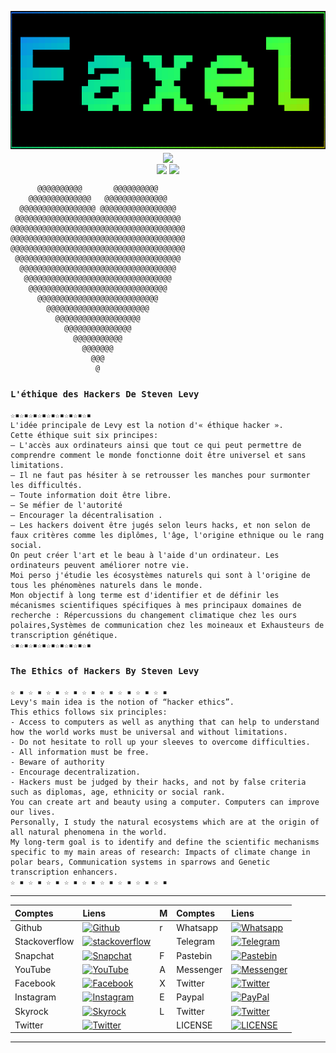 <p align="center"> <img src="https://raw.githubusercontent.com/Phantom-19/Border/master/capture/fax2.png" width="600"/></br>
<img align="center" src="https://github-readme-stats.anuraghazra1.vercel.app/api/top-langs/?username=Phantom-19&layout=compact&theme=radical"/></br>
<img align="center" src="https://github-readme-stats.anuraghazra1.vercel.app/api/pin/?username=Phantom-19&repo=compiler&theme=radical"/>
<img align="center" src="https://github-readme-stats.anuraghazra1.vercel.app/api/pin/?username=Phantom-19&repo=Facebook&theme=radical"/> </p> 

```        @@@@@@           @@@@@@
      @@@@@@@@@@       @@@@@@@@@@
    @@@@@@@@@@@@@@   @@@@@@@@@@@@@@
  @@@@@@@@@@@@@@@@@ @@@@@@@@@@@@@@@@@
 @@@@@@@@@@@@@@@@@@@@@@@@@@@@@@@@@@@@@
@@@@@@@@@@@@@@@@@@@@@@@@@@@@@@@@@@@@@@@
@@@@@@@@@@@@@@@@@@@@@@@@@@@@@@@@@@@@@@@
@@@@@@@@@@@@@@@@@@@@@@@@@@@@@@@@@@@@@@@
 @@@@@@@@@@@@@@@@@@@@@@@@@@@@@@@@@@@@@
  @@@@@@@@@@@@@@@@@@@@@@@@@@@@@@@@@@@
   @@@@@@@@@@@@@@@@@@@@@@@@@@@@@@@@@
    @@@@@@@@@@@@@@@@@@@@@@@@@@@@@@@
      @@@@@@@@@@@@@@@@@@@@@@@@@@@
        @@@@@@@@@@@@@@@@@@@@@@@
          @@@@@@@@@@@@@@@@@@@
            @@@@@@@@@@@@@@@
              @@@@@@@@@@@
                @@@@@@@
                  @@@
                   @
 ``` 
### `L'éthique des Hackers De Steven Levy`
  ``` 
☆▪︎☆▪︎☆▪︎☆▪︎☆▪︎☆▪︎☆▪︎☆▪︎☆▪︎
L'idée principale de Levy est la notion d'« éthique hacker ». 
Cette éthique suit six principes:
— L'accès aux ordinateurs ainsi que tout ce qui peut permettre de comprendre comment le monde fonctionne doit être universel et sans limitations.
— Il ne faut pas hésiter à se retrousser les manches pour surmonter les difficultés.
— Toute information doit être libre. 
— Se méfier de l'autorité 
— Encourager la décentralisation .
— Les hackers doivent être jugés selon leurs hacks, et non selon de faux critères comme les diplômes, l'âge, l'origine ethnique ou le rang social.
On peut créer l'art et le beau à l'aide d'un ordinateur. Les ordinateurs peuvent améliorer notre vie. 
Moi perso j'étudie les écosystèmes naturels qui sont à l'origine de tous les phénomènes naturels dans le monde.
Mon objectif à long terme est d'identifier et de définir les mécanismes scientifiques spécifiques à mes principaux domaines de recherche : Répercussions du changement climatique chez les ours polaires,Systèmes de communication chez les moineaux et Exhausteurs de transcription génétique.
☆▪︎☆▪︎☆▪︎☆▪︎☆▪︎☆▪︎☆▪︎☆▪︎☆▪︎
 ```
###  `The Ethics of Hackers By Steven Levy`
  ``` 
☆ ▪︎ ☆ ▪︎ ☆ ▪︎ ☆ ▪︎ ☆ ▪︎ ☆ ▪︎ ☆ ▪︎ ☆ ▪︎ ☆ ▪︎ 
Levy's main idea is the notion of “hacker ethics”.
This ethics follows six principles:
- Access to computers as well as anything that can help to understand how the world works must be universal and without limitations.
- Do not hesitate to roll up your sleeves to overcome difficulties.
- All information must be free.
- Beware of authority
- Encourage decentralization.
- Hackers must be judged by their hacks, and not by false criteria such as diplomas, age, ethnicity or social rank.
You can create art and beauty using a computer. Computers can improve our lives.
Personally, I study the natural ecosystems which are at the origin of all natural phenomena in the world.
My long-term goal is to identify and define the scientific mechanisms specific to my main areas of research: Impacts of climate change in polar bears, Communication systems in sparrows and Genetic transcription enhancers.
☆ ▪︎ ☆ ▪︎ ☆ ▪︎ ☆ ▪︎ ☆ ▪︎ ☆ ▪︎ ☆ ▪︎ ☆ ▪︎ ☆ ▪︎
  ```
-------------------------------------------------------------------------------------------------------------------------------------------------------------------------------------------------------------------------------------------------------------------------------------------------------------------------------------------
| Comptes       |                                                                      Liens                                                                       | M |   Comptes       |                                               Liens                                                                                                 |
|:--------------|:-------------------------------------------------------------------------------------------------------------------------------------------------|---|:----------------|:------------------------------------------------------------------------------------------------------------------------------------------------------
| Github        |[![Github](https://img.shields.io/badge/Github-%40Phantom--19-cyan?logo=github)](https://github.com/Phantom-19)                                   | r | Whatsapp        |[![Whatsapp](https://img.shields.io/badge/Whatsapp-%40Faxel-whatsapp--green?logo=whatsapp)](https://wa.me/22555709610)                               |            
| Stackoverflow |[![stackoverflow](https://img.shields.io/badge/stackoverflow-%40Faxel-yellow?logo=stackoverflow)](https://stackoverflow.com/users/13364230/faxel?)|   | Telegram        |[![Telegram](https://img.shields.io/badge/Telegram-%40Faxelh-cyan?logo=telegram)](https://t.me/Faxelh)                                               |
| Snapchat      |[![Snapchat](https://img.shields.io/badge/Snapchat-%40McTony64-yellow?logo=snapchat)](https://www.snapchat.com/add/mctony64)                      | F | Pastebin        |[![Pastebin](https://img.shields.io/badge/Pastebin-%40Faxel-purple?logo=pastebin)](https://pastebin.com/u/Faxel)                                     |
| YouTube       |[![YouTube](https://img.shields.io/badge/Youtube-%40FasterAxel-red?logo=youtube)](https://www.youtube.com/c/FASTERAXEL?sub_confirmation=1)        | A | Messenger       |[![Messenger](https://img.shields.io/badge/Chat-Messenger-blue?logo=messenger)](https://www.messenger.com/t/faxel19)                                 |
| Facebook      |[![Facebook](https://img.shields.io/badge/Facebook-%40Faxel--19-teal?logo=Facebook)](https://www.facebook.com/Faxel19)                            | X | Twitter         |[![Twitter](https://img.shields.io/badge/Twitter-%40Faxel-lightblue?logo=Twitter)](https://twitter.com/Faxel2020)                                    |
| Instagram     |[![Instagram](https://img.shields.io/badge/Instagram-%40faxelh-magenta?logo=instagram)](https://www.instagram.com/faxelh)                       | E | Paypal          |[![PayPal](https://img.shields.io/badge/PayPal-%20donate-green.svg?logo=paypal)](https://www.paypal.me/faxelh)                               |
| Skyrock       |[![Skyrock](https://img.shields.io/badge/Skyrock-%40Faxel-brown?logo=skyrock)](https://Faxel.skyrock.com/profil/)                                 | L | Twitter         |[![Twitter](https://img.shields.io/twitter/follow/Faxel2020.svg?style=flat-square&label=Me%20suivre&logo=twitter)](https://twitter.com/Faxel2020)    |
| Twitter       |[![Twitter](https://img.shields.io/twitter/url/http/shields.io.svg?style=social)](https://twitter.com/Faxel2020)                                  |   | LICENSE         |[![LICENSE](https://img.shields.io/badge/License-MIT-lightgrey.svg?logo=License-MIT)](https://raw.githubusercontent.com/phantom-19/yutube/master/MIT)|                
--------------------------------------------------------------------------------------------------------------------------------------------------------------------------------------------------------------------------------------------------------------------------------------------------------------------------------------------

